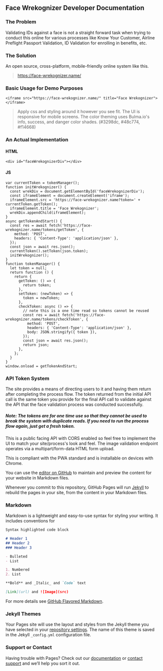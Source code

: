 ## Face Wrekognizer Developer Documentation

### The Problem

Validating IDs against a face is not a straight forward task when trying to conduct this online for various processes like Know Your Customer, Airline Preflight Passport Validation, ID Validation for enrolling in benefits, etc.

### The Solution

An open source, cross-platform, mobile-friendly online system like this.
>https://face-wrekognizer.name/

### Basic Usage for Demo Purposes

`<iframe src="https://face-wrekognizer.name/" title="Face Wrekognizer"></iframe>`
>Apply css and styling around it however you see fit. The UI is responsive for mobile screens.
>The color theming uses Bulma.io's info, success, and danger color shades. 
>(#3298dc, #48c774, #f14668)

### An Actual Implementation

#### HTML
`<div id="faceWrekognizerDiv"></div>`

#### JS
    var currentToken = tokenManager();
    function initWrekognizer() {
      const wrekDiv = document.getElementById('faceWrekognizerDiv');
      const iframeElement = document.createElement('iframe');
      iframeElement.src = 'https://face-wrekognizer.name?token=' + currentToken.getToken();
      iframeElement.title = 'Face Wrekognizer';
      wrekDiv.appendChild(iframeElement);
    }
    async getTokenAndStart() {
      const res = await fetch('https://face-wrekognizer.name/tokens/getToken', {
        method: 'POST',
        headers: { 'Content-Type': 'application/json' },
      });
      const json = await res.json();
      currentToken().setToken(json.token);
      initWrekognizer();
    }
    function tokenManager() {
      let token = null;
      return function () {
        return {
          getToken: () => {
            return token;
          },
          setToken: (newToken) => {
            token = newToken;
          },
          checkToken: async () => {
            // note this is a one time read so tokens cannot be reused
            const res = await fetch('https://face-wrekognizer.name/tokens/checkToken', {
              method: 'POST',
              headers: { 'Content-Type': 'application/json' },
              body: JSON.stringify({ token }),
            });
            const json = await res.json();
            return json;
          },
        };
      }
    }
    window.onload = getTokenAndStart;

### API Token System

The site provides a means of directing users to it and having them return after completing the process flow. The token returned from the initial API call is the same token you provide for the final API call to validate against the API that the face validation process was conducted successfully.

##### Note: The tokens are for one time use so that they cannot be used to break the system with duplicate reads. If you need to run the process flow again, just get a fresh token.

This is a public facing API with CORS enabled so feel free to implement the UI to match your site/process's look and feel. The image validation endpoint operates via a multipart/form-data HTML form upload.

This is compliant with the PWA standard and is installable on devices with Chrome.

You can use the [editor on GitHub](https://github.com/devincheca/face-wrekognizer/edit/gh-pages/index.md) to maintain and preview the content for your website in Markdown files.

Whenever you commit to this repository, GitHub Pages will run [Jekyll](https://jekyllrb.com/) to rebuild the pages in your site, from the content in your Markdown files.

### Markdown

Markdown is a lightweight and easy-to-use syntax for styling your writing. It includes conventions for

```markdown
Syntax highlighted code block

# Header 1
## Header 2
### Header 3

- Bulleted
- List

1. Numbered
2. List

**Bold** and _Italic_ and `Code` text

[Link](url) and ![Image](src)
```

For more details see [GitHub Flavored Markdown](https://guides.github.com/features/mastering-markdown/).

### Jekyll Themes

Your Pages site will use the layout and styles from the Jekyll theme you have selected in your [repository settings](https://github.com/devincheca/face-wrekognizer/settings). The name of this theme is saved in the Jekyll `_config.yml` configuration file.

### Support or Contact

Having trouble with Pages? Check out our [documentation](https://docs.github.com/categories/github-pages-basics/) or [contact support](https://github.com/contact) and we’ll help you sort it out.
